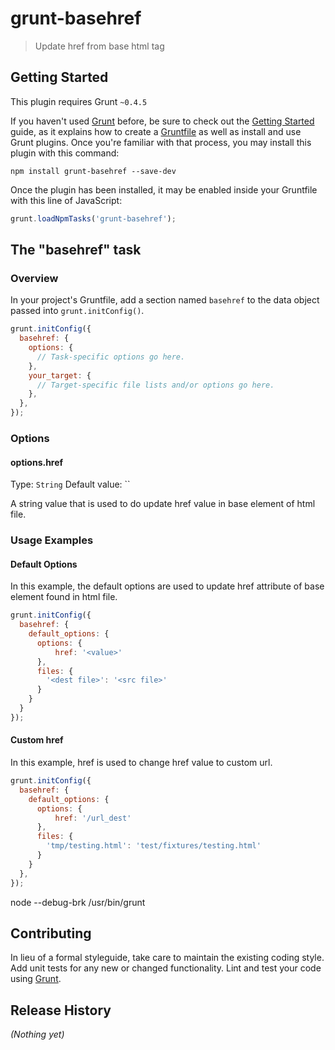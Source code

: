 # grunt-basehref

> Update href from base html tag

## Getting Started
This plugin requires Grunt `~0.4.5`

If you haven't used [Grunt](http://gruntjs.com/) before, be sure to check out the [Getting Started](http://gruntjs.com/getting-started) guide, as it explains how to create a [Gruntfile](http://gruntjs.com/sample-gruntfile) as well as install and use Grunt plugins. Once you're familiar with that process, you may install this plugin with this command:

```shell
npm install grunt-basehref --save-dev
```

Once the plugin has been installed, it may be enabled inside your Gruntfile with this line of JavaScript:

```js
grunt.loadNpmTasks('grunt-basehref');
```

## The "basehref" task

### Overview
In your project's Gruntfile, add a section named `basehref` to the data object passed into `grunt.initConfig()`.

```js
grunt.initConfig({
  basehref: {
    options: {
      // Task-specific options go here.
    },
    your_target: {
      // Target-specific file lists and/or options go here.
    },
  },
});
```

### Options

#### options.href
Type: `String`
Default value: ``

A string value that is used to do update href value in base element of html file.

### Usage Examples

#### Default Options
In this example, the default options are used to update href attribute of base element found in html file.

```js
grunt.initConfig({
  basehref: {
    default_options: {
      options: {
          href: '<value>'
      },
      files: {
        '<dest file>': '<src file>'
      }
    }
  }
});
```

#### Custom href
In this example, href is used to change href value to custom url.

```js
grunt.initConfig({
  basehref: {
    default_options: {
      options: {
          href: '/url_dest'
      },
      files: {
        'tmp/testing.html': 'test/fixtures/testing.html'
      }
    }
  },
});
```

node --debug-brk /usr/bin/grunt

## Contributing
In lieu of a formal styleguide, take care to maintain the existing coding style. Add unit tests for any new or changed functionality. Lint and test your code using [Grunt](http://gruntjs.com/).

## Release History
_(Nothing yet)_
